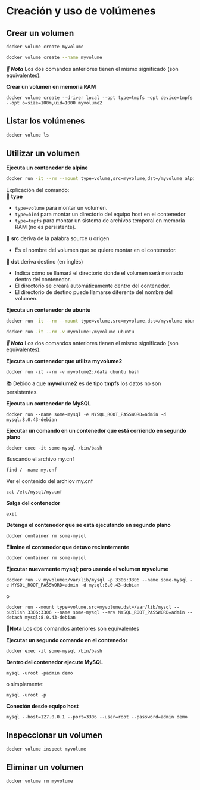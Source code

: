 # Creación y uso de volúmenes

## Crear un volumen

```bash
docker volume create myvolume
```
```bash
docker volume create --name myvolume
```
***📘 Nota*** Los dos comandos anteriores tienen el mismo significado (son equivalentes).  

**Crear un volumen en memoria RAM**  

```
docker volume create --driver local --opt type=tmpfs –opt device=tmpfs --opt o=size=100m,uid=1000 myvolume2
```

## Listar los volúmenes
```bash
docker volume ls
```

## Utilizar un volumen

**Ejecuta un contenedor de alpine**  

```bash
docker run -it --rm --mount type=volume,src=myvolume,dst=/myvolume alpine
```
Explicación del comando:  
🔰 **type**  
- `type=volume` para montar un volumen.
- `type=bind` para montar un directorio del equipo host en el contenedor
- `type=tmpfs` para montar un sistema de archivos temporal en memoria RAM (no es persistente).

🔰 **src** deriva de la palabra source u origen
- Es el nombre del volumen que se quiere montar en el contenedor.

🔰 **dst** deriva destino (en inglés)
- Indica cómo se llamará el directorio donde el volumen será montado dentro del contenedor.
- El directorio se creará automáticamente dentro del contenedor.
- El directorio de destino puede llamarse diferente del nombre del volumen.


**Ejecuta un contenedor de ubuntu**  

```bash
docker run -it --rm --mount type=volume,src=myvolume,dst=/myvolume ubuntu
```


```bash
docker run -it --rm -v myvolume:/myvolume ubuntu
```

***📘 Nota*** Los dos comandos anteriores tienen el mismo significado (son equivalentes).  


**Ejecuta un contenedor que utiliza myvolume2**

```
docker run -it --rm -v myvolume2:/data ubuntu bash
```
📚 Debido a que **myvolume2** es de tipo **tmpfs** los datos no son persistentes.  

**Ejecuta un contenedor de MySQL**  

```
docker run --name some-mysql -e MYSQL_ROOT_PASSWORD=admin -d mysql:8.0.43-debian
```

**Ejecutar un comando en un contenedor que está corriendo en segundo plano**  

```
docker exec -it some-mysql /bin/bash
```

Buscando el archivo my.cnf  
```
find / -name my.cnf
```

Ver el contenido del archiov my.cnf  

```
cat /etc/mysql/my.cnf
```

**Salga del contenedor**  

```
exit
```

**Detenga el contenedor que se está ejecutando en segundo plano**  

```
docker container rm some-mysql
```

**Elimine el contenedor que detuvo recientemente**  

```
docker container rm some-mysql
```

**Ejecutar nuevamente mysql; pero usando el volumen myvolume**  

```
docker run -v myvolume:/var/lib/mysql -p 3306:3306 --name some-mysql -e MYSQL_ROOT_PASSWORD=admin -d mysql:8.0.43-debian
```
o
```
docker run --mount type=volume,src=myvolume,dst=/var/lib/mysql --publish 3306:3306 --name some-mysql --env MYSQL_ROOT_PASSWORD=admin --detach mysql:8.0.43-debian
```
📘**Nota** Los dos comandos anteriores son equivalentes

**Ejecutar un segundo comando en el contenedor**
```
docker exec -it some-mysql /bin/bash
```

**Dentro del contenedor ejecute MySQL**  

```
mysql -uroot -padmin demo
```

o simplemente:  
```
mysql -uroot -p
```

**Conexión desde equipo host**  

```
mysql --host=127.0.0.1 --port=3306 --user=root --password=admin demo
```

## Inspeccionar un volumen
```
docker volume inspect myvolume
```

## Eliminar un volumen

```
docker volume rm myvolume
```

